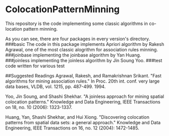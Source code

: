 ColocationPatternMinning
========================

This repository is the code implementing some classic algorithms in co-location pattern minning.

As you can see, there are four packages in every version's directory.
###basic
The code in this package implements Apriori algorithm by Rakesh Agrawal, one of the most classic alogrithm for association rules minning.
###joinbase
implementing the joinbase algorithm by Yan Huang.
###joinless
implementing the joinless algorithm by Jin Soung Yoo.
###test
code written for various test

##Suggested Readings
Agrawal, Rakesh, and Ramakrishnan Srikant. "Fast algorithms for mining association rules." In Proc. 20th int. conf. very large data bases, VLDB, vol. 1215, pp. 487-499. 1994.

Yoo, Jin Soung, and Shashi Shekhar. "A joinless approach for mining spatial colocation patterns." Knowledge and Data Engineering, IEEE Transactions on 18, no. 10 (2006): 1323-1337.

Huang, Yan, Shashi Shekhar, and Hui Xiong. "Discovering colocation patterns from spatial data sets: a general approach." Knowledge and Data Engineering, IEEE Transactions on 16, no. 12 (2004): 1472-1485.
